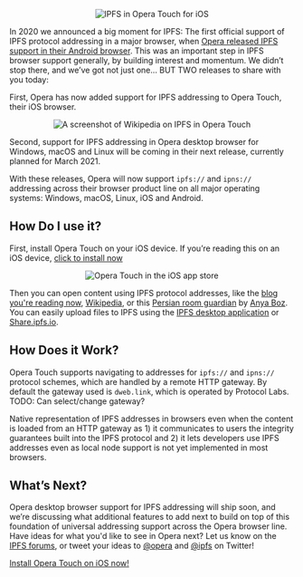 <p style="text-align: center;">
  <img src="/img/opera-ipfs-header.png" alt="IPFS in Opera Touch for iOS">
</p>


In 2020 we announced a big moment for IPFS: The first official support of IPFS protocol addressing in a major browser, when [Opera released IPFS support in their Android browser](https://blog.ipfs.io/2020-03-30-ipfs-in-opera-for-android/). This was an important step in IPFS browser support generally, by building interest and momentum. We didn’t stop there, and we’ve got not just one… BUT TWO releases to share with you today:

First, Opera has now added support for IPFS addressing to Opera Touch, their iOS browser.

<p style="text-align: center;">
  <img src="/img/opera-ios-wikipedia-short.png" alt="A screenshot of Wikipedia on IPFS in Opera Touch">
</p>

Second, support for IPFS addressing in Opera desktop browser for Windows, macOS and Linux will be coming in their next release, currently planned for March 2021.

With these releases, Opera will now support `ipfs://` and `ipns://` addressing across their browser product line on all major operating systems: Windows, macOS, Linux, iOS and Android.

## How Do I use it?

First, install Opera Touch on your iOS device. If you’re reading this on an iOS device, [click to install now](https://apps.apple.com/us/app/opera-touch-web-browser/id1411869974)

<p style="text-align: center;">
  <img src="/img/opera-ios-app-store-short.png" alt="Opera Touch in the iOS app store">
</p>

Then you can open content using IPFS protocol addresses, like the <a href="ipns://blog.ipfs.io">blog you're reading now</a>, <a href="ipns://en.wikipedia-on-ipfs.org">Wikipedia</a>, or this <a href="ipfs://bafybeigdyrzt5sfp7udm7hu76uh7y26nf3efuylqabf3oclgtqy55fbzdi">Persian room guardian</a> by [Anya Boz](https://www.anyabozartist.com/the-persian-cat). You can easily upload files to IPFS using the [IPFS desktop application](https://docs.ipfs.io/install/ipfs-desktop/) or [Share.ipfs.io](https://share.ipfs.io).

## How Does it Work?

Opera Touch supports navigating to addresses for `ipfs://` and `ipns://` protocol schemes, which are handled by a remote HTTP gateway. By default the gateway used is `dweb.link`, which is operated by Protocol Labs. TODO: Can select/change gateway?

Native representation of IPFS addresses in browsers even when the content is loaded from an HTTP gateway as 1) it communicates to users the integrity guarantees built into the IPFS protocol and 2) it lets developers use IPFS addresses even as local node support is not yet implemented in most browsers.

## What’s Next?

Opera desktop browser support for IPFS addressing will ship soon, and we’re discussing what additional features to add next to build on top of this foundation of universal addressing support across the Opera browser line. Have ideas for what you'd like to see in Opera next? Let us know on the [IPFS forums](https://discuss.ipfs.io/), or tweet your ideas to [@opera](https://twitter.com/opera) and [@ipfs](https://twitter.com/ipfs) on Twitter!

[Install Opera Touch on iOS now!](https://apps.apple.com/us/app/opera-touch-web-browser/id1411869974)
